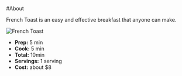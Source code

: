 #About

French Toast is an easy and effective breakfast that anyone can make.

![French Toast](https://iheartrecipes.com/wp-content/uploads/2015/03/IMG_9151-1.jpg)
- **Prep:** 5 min
- **Cook:** 5 min
- **Total:** 10min
- **Servings:** 1 serving
- **Cost:** about $8
